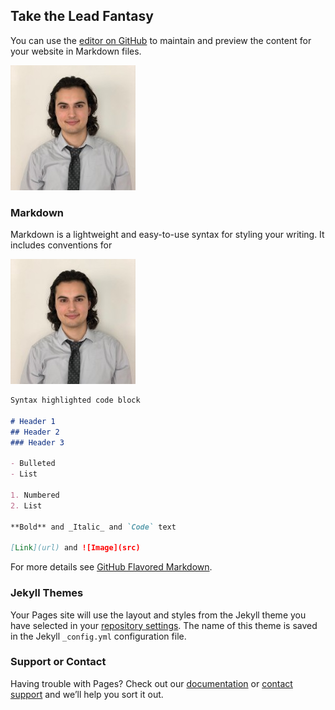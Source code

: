 ## Take the Lead Fantasy

You can use the [editor on GitHub](https://github.com/joehallal/TeamPage/edit/master/index.md) to maintain and preview the content for your website in Markdown files.

![](https://github.com/joehallal/TeamPage/blob/master/joe_profile.jpg)

### Markdown

Markdown is a lightweight and easy-to-use syntax for styling your writing. It includes conventions for

![](https://github.com/joehallal/TeamPage/blob/master/joe_profile.jpg)
```markdown
Syntax highlighted code block

# Header 1
## Header 2
### Header 3

- Bulleted
- List

1. Numbered
2. List

**Bold** and _Italic_ and `Code` text

[Link](url) and ![Image](src)
```

For more details see [GitHub Flavored Markdown](https://guides.github.com/features/mastering-markdown/).

### Jekyll Themes

Your Pages site will use the layout and styles from the Jekyll theme you have selected in your [repository settings](https://github.com/joehallal/TeamPage/settings). The name of this theme is saved in the Jekyll `_config.yml` configuration file.

### Support or Contact

Having trouble with Pages? Check out our [documentation](https://help.github.com/categories/github-pages-basics/) or [contact support](https://github.com/contact) and we’ll help you sort it out.
